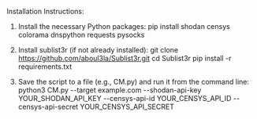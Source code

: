 Installation Instructions:
1. Install the necessary Python packages:
pip install shodan censys colorama dnspython requests pysocks

2. Install sublist3r (if not already installed):
git clone https://github.com/aboul3la/Sublist3r.git
cd Sublist3r
pip install -r requirements.txt

3. Save the script to a file (e.g., CM.py) and run it from the command line:
python3 CM.py --target example.com --shodan-api-key YOUR_SHODAN_API_KEY --censys-api-id YOUR_CENSYS_API_ID --censys-api-secret YOUR_CENSYS_API_SECRET

